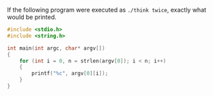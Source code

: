 If the following program were executed as `./think twice`, exactly what would be printed.

```c 
#include <stdio.h>
#include <string.h>

int main(int argc, char* argv[])
{
	for (int i = 0, n = strlen(argv[0]); i < n; i++)
	{
		printf("%c", argv[0][i]);
	}
}
```